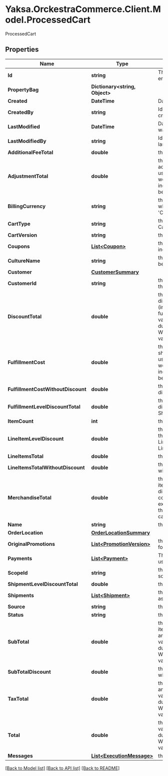 # Yaksa.OrckestraCommerce.Client.Model.ProcessedCart
ProcessedCart

## Properties

Name | Type | Description | Notes
------------ | ------------- | ------------- | -------------
**Id** | **string** | The unique identifier of the entity. | 
**PropertyBag** | **Dictionary&lt;string, Object&gt;** |  | [optional] 
**Created** | **DateTime** | Date the entity was created | [optional] 
**CreatedBy** | **string** | Identifier of the operator who created the entity | [optional] 
**LastModified** | **DateTime** | Date that the last modification was applied to the entity | [optional] 
**LastModifiedBy** | **string** | Identifier of the operator who last modified the entity | [optional] 
**AdditionalFeeTotal** | **double** | the sum of LineItems totals. | [optional] 
**AdjustmentTotal** | **double** | the total amount of adjustments.  This value is usually computed during the workflow execution. When null, indicates that the value has not been calculated. | [optional] 
**BillingCurrency** | **string** | the currency ISO code under which the items are sold &#39;Currency.IsoCode&#39;. | [optional] 
**CartType** | **string** | the cart type, according to the CartType lookup. | [optional] 
**CartVersion** | **string** | the version of the cart | [optional] 
**Coupons** | [**List&lt;Coupon&gt;**](Coupon.md) | the collection of coupon codes included in the order. | [optional] 
**CultureName** | **string** | the culture in which the cart is being processed. | [optional] 
**Customer** | [**CustomerSummary**](CustomerSummary.md) |  | [optional] 
**CustomerId** | **string** | the ID of the customer owning this cart. | 
**DiscountTotal** | **double** | the computed sum of all discounts applied to the cart (including order, line item and fulfillment level discounts). This value is usually computed during the workflow execution. When null, indicates that the value has not been calculated. | [optional] 
**FulfillmentCost** | **double** | the computed sum of all shipment cost. This value is usually computed during the workflow execution. When null, indicates that the value has not been calculated. | [optional] 
**FulfillmentCostWithoutDiscount** | **double** | the fulfillment cost without discount. | [optional] 
**FulfillmentLevelDiscountTotal** | **double** | the sum of Shipments discounts. Shipment.DiscountAmount. | [optional] 
**ItemCount** | **int** | the line item count. | [optional] 
**LineItemLevelDiscount** | **double** | the minimum value between the sum of LineItem.DiscountAmount and LineItemsTotalWithoutDiscount. | [optional] 
**LineItemsTotal** | **double** | the sum of LineItems totals. | [optional] 
**LineItemsTotalWithoutDiscount** | **double** | the sum of LineItems totals without discount. | [optional] 
**MerchandiseTotal** | **double** | the total amount of all line items merchandise without discounts. This value is usually computed during the workflow execution. When null, indicates that the value has not been calculated. | [optional] 
**Name** | **string** | the name of the cart. | 
**OrderLocation** | [**OrderLocationSummary**](OrderLocationSummary.md) |  | [optional] 
**OriginalPromotions** | [**List&lt;PromotionVersion&gt;**](PromotionVersion.md) | the promotion versions applied for the original order. | [optional] 
**Payments** | [**List&lt;Payment&gt;**](Payment.md) | The collection of payments to use for this order. | [optional] 
**ScopeId** | **string** | the unique identifier of the scope associated to the cart. | [optional] 
**ShipmentLevelDiscountTotal** | **double** | the sum of Discounts amounts. | [optional] 
**Shipments** | [**List&lt;Shipment&gt;**](Shipment.md) | the collection of shipments associated to this order. | [optional] 
**Source** | **string** | the cart source. | [optional] 
**Status** | **string** | the status of the cart. | [optional] 
**SubTotal** | **double** | the computed sum of all line items totals, including line item and order level discount. This value is usually computed during the workflow execution. When null, indicates that the value has not been calculated. | [optional] 
**SubTotalDiscount** | **double** | the sum of LineItems totals without discount. | [optional] 
**TaxTotal** | **double** | the computed sum of all tax amount for the order. This value is usually computed during the workflow execution. When null, indicates that the value has not been calculated. | [optional] 
**Total** | **double** | the grand total for the cart. This value is usually computed during the workflow execution. When null, indicates that the value has not been calculated. | [optional] 
**Messages** | [**List&lt;ExecutionMessage&gt;**](ExecutionMessage.md) | the customer information. | [optional] 

[[Back to Model list]](../README.md#documentation-for-models) [[Back to API list]](../README.md#documentation-for-api-endpoints) [[Back to README]](../README.md)

